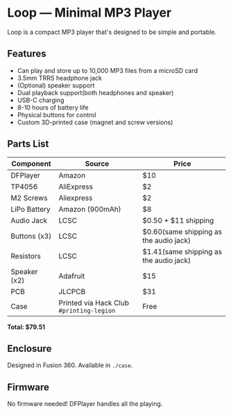 # Loop — Minimal MP3 Player

Loop is a compact MP3 player that's designed to be simple and portable.

## Features

- Can play and store up to 10,000 MP3 files from a microSD card
- 3.5mm TRRS headphone jack
- (Optional) speaker support
- Dual playback support(both headphones and speaker)
- USB-C charging
- 8-10 hours of battery life
- Physical buttons for control
- Custom 3D-printed case (magnet and screw versions)

## Parts List

| Component | Source | Price |
|-----------|--------|-------|
| DFPlayer | Amazon | $10 |
| TP4056 | AliExpress | $2 |
| M2 Screws | Aliexpress | $2 |
| LiPo Battery | Amazon (900mAh) | $8 |
| Audio Jack | LCSC | $0.50 + $11 shipping |
| Buttons (x3) | LCSC | $0.60(same shipping as the audio jack) |
| Resistors | LCSC | $1.41(same shipping as the audio jack) |
| Speaker (x2) | Adafruit | $15 |
| PCB | JLCPCB | $31 |
| Case | Printed via Hack Club `#printing-legion` | Free |

**Total: $79.51**

## Enclosure

Designed in Fusion 360. Available in ```./case```.

## Firmware

No firmware needed! DFPlayer handles all the playing.